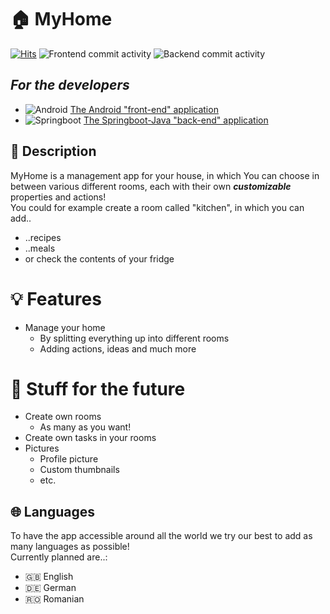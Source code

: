 # :house: MyHome

[![Hits](https://hits.seeyoufarm.com/api/count/incr/badge.svg?url=https%3A%2F%2Fgithub.com%2Fz-100%2FMyHome&count_bg=%2379C83D&title_bg=%23555555&icon=&icon_color=%23E7E7E7&title=hits&edge_flat=false)](https://hits.seeyoufarm.com)
![Frontend commit activity](https://img.shields.io/github/commit-activity/m/z-100/MyHome-android-app)
![Backend commit activity](https://img.shields.io/github/commit-activity/m/z-100/MyHome-backend)

## ***For the developers***
- ![Android](https://img.shields.io/badge/Android-3DDC84?style=for-the-badge&logo=android&logoColor=white) [The Android "front-end" application](https://github.com/Z-100/MyHome-Android-App)
- ![Springboot](https://img.shields.io/badge/Spring-6DB33F?style=for-the-badge&logo=spring&logoColor=white) [The Springboot-Java "back-end" application](https://github.com/Z-100/MyHome-Backend)
## 📖 Description
MyHome is a management app for your house, in which You can choose in between various different rooms, each with their own ***customizable*** properties and actions!
<br />
You could for example create a room called "kitchen", in which you can add..
* ..recipes
* ..meals
* or check the contents of your fridge


# 💡 Features
* Manage your home
  * By splitting everything up into different rooms
  * Adding actions, ideas and much more
# 🔮 Stuff for the future
* Create own rooms
  * As many as you want!
* Create own tasks in your rooms
* Pictures
  * Profile picture
  * Custom thumbnails
  * etc.

## 🌐 Languages
To have the app accessible around all the world we try our best to add as many languages as possible!<br />
Currently planned are..:
- 🇬🇧 English
- 🇩🇪 German
- 🇷🇴 Romanian
